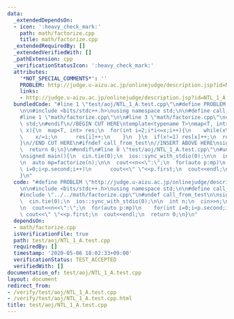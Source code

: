 ```yaml
---
data:
  _extendedDependsOn:
  - icon: ':heavy_check_mark:'
    path: math/factorize.cpp
    title: math/factorize.cpp
  _extendedRequiredBy: []
  _extendedVerifiedWith: []
  _pathExtension: cpp
  _verificationStatusIcon: ':heavy_check_mark:'
  attributes:
    '*NOT_SPECIAL_COMMENTS*': ''
    PROBLEM: http://judge.u-aizu.ac.jp/onlinejudge/description.jsp?id=NTL_1_A
    links:
    - http://judge.u-aizu.ac.jp/onlinejudge/description.jsp?id=NTL_1_A
  bundledCode: "#line 1 \"test/aoj/NTL_1_A.test.cpp\"\n#define PROBLEM \"http://judge.u-aizu.ac.jp/onlinejudge/description.jsp?id=NTL_1_A\"\
    \n\n#include <bits/stdc++.h>\nusing namespace std;\n\n#define call_from_test\n\
    #line 1 \"math/factorize.cpp\"\n\n#line 3 \"math/factorize.cpp\"\nusing namespace\
    \ std;\n#endif\n//BEGIN CUT HERE\ntemplate<typename T>\nmap<T, int> factorize(T\
    \ x){\n  map<T, int> res;\n  for(int i=2;i*i<=x;i++){\n    while(x%i==0){\n  \
    \    x/=i;\n      res[i]++;\n    }\n  }\n  if(x!=1) res[x]++;\n  return res;\n\
    }\n//END CUT HERE\n#ifndef call_from_test\n//INSERT ABOVE HERE\nsigned main(){\n\
    \  return 0;\n}\n#endif\n#line 8 \"test/aoj/NTL_1_A.test.cpp\"\n#undef call_from_test\n\
    \nsigned main(){\n  cin.tie(0);\n  ios::sync_with_stdio(0);\n\n  int n;\n  cin>>n;\n\
    \n  auto mp=factorize(n);\n\n  cout<<n<<\":\";\n  for(auto p:mp)\n    for(int\
    \ i=0;i<p.second;i++)\n      cout<<\" \"<<p.first;\n  cout<<endl;\n  return 0;\n\
    }\n"
  code: "#define PROBLEM \"http://judge.u-aizu.ac.jp/onlinejudge/description.jsp?id=NTL_1_A\"\
    \n\n#include <bits/stdc++.h>\nusing namespace std;\n\n#define call_from_test\n\
    #include \"../../math/factorize.cpp\"\n#undef call_from_test\n\nsigned main(){\n\
    \  cin.tie(0);\n  ios::sync_with_stdio(0);\n\n  int n;\n  cin>>n;\n\n  auto mp=factorize(n);\n\
    \n  cout<<n<<\":\";\n  for(auto p:mp)\n    for(int i=0;i<p.second;i++)\n     \
    \ cout<<\" \"<<p.first;\n  cout<<endl;\n  return 0;\n}\n"
  dependsOn:
  - math/factorize.cpp
  isVerificationFile: true
  path: test/aoj/NTL_1_A.test.cpp
  requiredBy: []
  timestamp: '2020-05-06 18:02:33+09:00'
  verificationStatus: TEST_ACCEPTED
  verifiedWith: []
documentation_of: test/aoj/NTL_1_A.test.cpp
layout: document
redirect_from:
- /verify/test/aoj/NTL_1_A.test.cpp
- /verify/test/aoj/NTL_1_A.test.cpp.html
title: test/aoj/NTL_1_A.test.cpp
---
```


